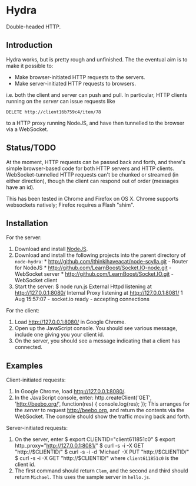 # Hydra

Double-headed HTTP.

## Introduction

Hydra works, but is pretty rough and unfinished.  The the eventual aim is to
make it possible to:

  * Make browser-initiated HTTP requests to the servers.
  * Make server-initiated HTTP requests to browsers.
  
i.e. both the client and server can push and pull.  In particular, HTTP
clients running on the *server* can issue requests like

    DELETE http://client16b759c4/item/78

to a HTTP proxy running NodeJS, and have then tunnelled to the browser via a
WebSocket.

## Status/TODO

At the moment, HTTP requests can be passed back and forth, and there's
simple browser-based code for both HTTP servers and HTTP clients.
WebSocket-tunnelled HTTP requests can't be chunked or streamed (in either
direction), though the client can respond out of order (messages have an
id).

This has been tested in Chrome and Firefox on OS X.  Chrome supports
websockets natively; Firefox requires a Flash "shim".

## Installation

For the server:

  1. Download and install [NodeJS](http://nodejs.org/#download).
  1. Download and install the following projects into the parent directory of `node-hydra`:
    * <http://github.com/ithinkihaveacat/node-scylla.git> - Router for NodeJS
    * <http://github.com/LearnBoost/Socket.IO-node.git> - WebSocket server
    * <http://github.com/LearnBoost/Socket.IO.git> - WebSocket client
  1. Start the server:
      $ node run.js
      External Httpd listening at http://127.0.0.1:8080/
      Internal Proxy listening at http://127.0.0.1:8081/
      1 Aug 15:57:07 - socket.io ready - accepting connections

For the client:

  1. Load <http://127.0.0.1:8080/> in Google Chrome.
  1. Open up the JavaScript console.  You should see various message,
  include one giving you your client id.
  1. On the server, you should see a message indicating that a client has
  connected.
  
## Examples

Client-initiated requests:

  1. In Google Chrome, load <http://127.0.0.1:8080/>.
  2. In the JavaScript console, enter:
        http.createClient('GET', 'http://beebo.org/', function(res) {
            console.log(res); 
        });
     This arranges for the *server* to request <http://beebo.org>, and
     return the contents via the WebSocket.  The console should show the
     traffic moving back and forth.

Server-initiated requests:

  1. On the server, enter
        $ export CLIENTID="client611851c0"
        $ export http_proxy="http://127.0.0.1:8081/"
        $ curl -s -i -X GET "http://$CLIENTID/"
        $ curl -s -i -d 'Michael' -X PUT "http://$CLIENTID/"
        $ curl -s -i -X GET "http://$CLIENTID/"
    where `client611851c0` is the client id.
  1. The first command should return `Clem`, and the second and third should
  return `Michael`.  This uses the sample server in `hello.js`.
